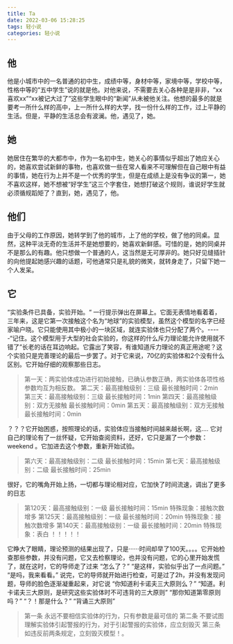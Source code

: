 ```yaml
---
title: Ta
date: 2022-03-06 15:28:25
tags: 轻小说
categories: 轻小说
---
```


## 他

他是小城市中的一名普通的初中生，成绩中等，身材中等，家境中等，学校中等，性格中等的“五中学生”说的就是他。对他来说，不需要去关心各种是是非非，“xx喜欢xx”“xx被记大过了”这些学生眼中的“新闻”从未被他关注。他想的最多的就是要考一所什么样的高中，上一所什么样的大学，找一份什么样的工作，过上平静的生活。但是，平静的生活总会有波澜。他，遇见了，她。

## 她

她居住在繁华的大都市中，作为一名初中生，她关心的事情似乎超出了她应关心的，她喜欢尝试新鲜的事物，也喜欢做一些在常人看来不可理解但在自己眼中有益的事情，她在行为上并不是一个优秀的学生，但是在成绩上是没有争议的第一，她不喜欢这样，她不想被“好学生”这三个字套住，她想打破这个规则，谁说好学生就必须循规蹈矩了？直到，她，遇见了，他。

## 他们

由于父母的工作原因，她转学到了他的城市，上了他的学校，做了他的同桌。显然，这种平淡无奇的生活并不是她想要的，她喜欢新鲜感。可惜的是，她的同桌并不是那么的有趣。他只想做一个普通的人，这当然是无可厚非的。她只好见缝插针的向他提起她感兴趣的话题，可他通常只是礼貌的微笑，就转身走了，只留下她一个人发呆。

## 它

“实验条件已具备，实验开始。“  一行提示弹出在屏幕上。它面无表情地看着着，三年来，这是它第一次接触这个名为“地球”的实验模型，虽然这个模型的名字已经家喻户晓。它只能使用其中极小的一块区域，就连实验体也只分配了两个。-----“记住。这个模型用于大型的社会实验的，你这样的什么斥力理论能允许使用就不错了”长老的话在耳边响起。它露出了笑容，有谁知道斥力理论的真正用途呢？这个实验只是完善理论的最后一步罢了。对于它来说，70亿的实验体和2个没有什么区别。它开始仔细的观察那些日志。

> 第一天：两实验体成功进行初始接触，已确认参数正确，两实验体各项性格参数均互为相反数。
> 第二天：最高接触级别：三级 最长接触时间：2min
> 第三天：最高接触级别：三级 最长接触时间：1min
> 第四天：最高接触级别：双方无接触 最长接触时间：0min
> 第五天：最高接触级别：双方无接触 最长接触时间：0min

？？？它开始困惑，按照理论的话，实验体应当接触时间越来越长啊，这.... 它对自己的理论有了一丝怀疑，它开始查阅资料，还好，它只是漏了一个参数：weekend 。它加进去这个参数，重新开始试验。

> 第六天：最高接触级别：二级 最长接触时间：15min
> 第七天：最高接触级别：二级 最长接触时间：25min

很好，它的嘴角开始上扬，一切都与理论相对应，它加快了时间流速，调出了更多的日志

> 第120天：最高接触级别：一级 最长接触时间：15min 特殊现象：接触次数增多
> 第125天：最高接触级别：一级 最长接触时间：20min 特殊现象：接触次数增多
> 第140天：最高接触级别：一级 最长接触时间：20min 特殊现象：表白 ！！！！！

它睁大了眼睛，理论预测的结果出现了，只是······时间却早了100天。。。。它开始检查那些参数，并没有问题，它又去检察理论，也并没有问题，它的心里开始发慌了，就在这时，它的导师走了过来
“怎么了？”
“是这样，实验似乎出了一点问题。”
“是吗，我来看看。”
说完，它的导师就开始进行检查，可是过了2h，并没有发现问题，导师的脸色逐渐凝重起来，对它说
“你知道利卡诺夫三大原则么？”
“知道。利卡诺夫三大原则，是研究这些实验体时不可违背的三大原则”
“那你知道第零原则吗？”
“？！那是什么？”
“背诵三大原则”

> 第一条 永远不要相信实验体的行为，只有参数是最可信的
> 第二条 不要试图理解实验体引起警报的行为，对于引起警报的实验体，应立刻毁灭
> 第三条 如违反前两条规定，立刻毁灭模型！。

